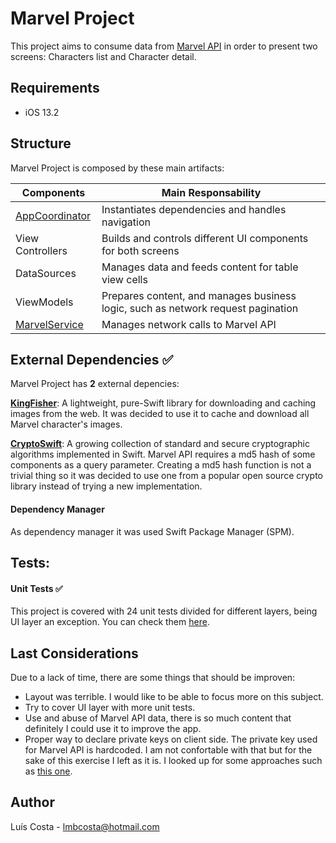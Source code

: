 # Marvel Project
This project aims to consume data from [Marvel API](https://developer.marvel.com) in order to present two screens: Characters list and Character detail.

## Requirements
* iOS 13.2

## Structure
Marvel Project is composed by these main artifacts:

Components  | Main Responsability
----------- | -------------------
[AppCoordinator](https://github.com/lmbcosta/MarvelProject/blob/master/MarvelProject/Coordinator/AppCoordinator.swift) | Instantiates dependencies and handles navigation
View Controllers| Builds and controls different UI components for both screens
DataSources            | Manages data and feeds content for table view cells
ViewModels | Prepares content, and manages business logic, such as network request pagination
[MarvelService](https://github.com/lmbcosta/MarvelProject/blob/master/MarvelProject/Service/MarvelService.swift) | Manages network calls to Marvel API

## External Dependencies ✅
Marvel Project has **2** external depencies:</p>
**[KingFisher](https://github.com/onevcat/Kingfisher)**: A lightweight, pure-Swift library for downloading and caching images from the web. It was decided to use it to cache and download all Marvel character's images.</p>

**[CryptoSwift](https://github.com/krzyzanowskim/CryptoSwift)**: A growing collection of standard and secure cryptographic algorithms implemented in Swift. Marvel API requires a md5 hash of some components as a query parameter. Creating a md5 hash function is not a trivial thing so it was decided to use one from a popular open source crypto library instead of trying a new implementation.</p>

#### Dependency Manager
As dependency manager it was used Swift Package Manager (SPM).

## Tests: 
#### Unit Tests ✅
This project is covered with 24 unit tests divided for different layers, being UI layer an exception.
You can check them [here](https://github.com/lmbcosta/MarvelProject/tree/master/MarvelProjectTests/UnitTests). 

## Last Considerations
Due to a lack of time, there are some things that should be improven:
- Layout was terrible. I would like to be able to focus more on this subject.
- Try to cover UI layer with more unit tests.
- Use and abuse of Marvel API data, there is so much content that definitely I could use it to improve the app.
- Proper way to declare private keys on client side. The private key used for Marvel API is hardcoded. I am not confortable with that but for the sake of this exercise I left as it is. I looked up for some approaches such as [this one](https://nshipster.com/secrets/#universe-brain-client-secrecy-is-impossible).

## Author
Luís Costa - lmbcosta@hotmail.com
